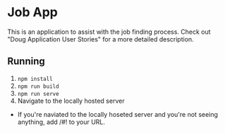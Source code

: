 # Job App

This is an application to assist with the job finding process. Check out "Doug Application User Stories" for a more detailed description.

## Running

1. `npm install`
1. `npm run build`
1. `npm run serve`
1. Navigate to the locally hosted server
* If you're naviated to the locally hoseted server and you're not seeing anything, add /#! to your URL. 
